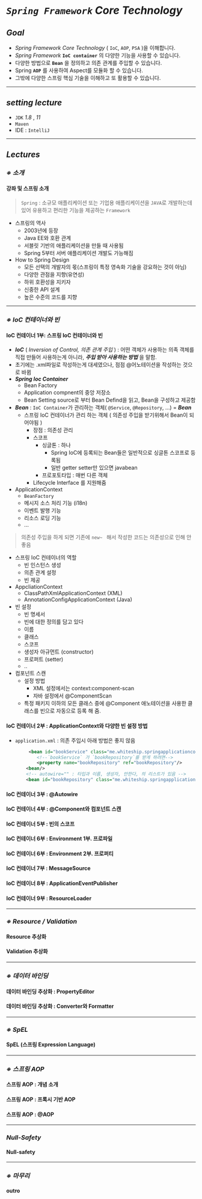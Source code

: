 # ___`Spring Framework` Core Technology___

## _Goal_
 - _Spring Framework Core Technology_ ( `IoC`, `AOP`, `PSA` )을 이해합니다.
 - _Spring Framework_ __`IoC container`__ 의 다양한 기능을 사용할 수 있습니다.
 - 다양한 방법으로 __`Bean`__ 을 정의하고 의존 관계를 주입할 수 있습니다.
 - Spring __`AOP`__ 를 사용하여 Aspect를 모듈화 할 수 있습니다.
 - 그밖에 다양한 스프링 핵심 기술을 이해하고 또 활용할 수 있습니다.

---

## _setting lecture_ 
 - `JDK` _1.8_ , _11_
 - `Maven`
 - IDE : `IntelliJ`

---

## _Lectures_ 
 
### _※ 소개_
#### __강좌 및 스프링 소개__
 > `Spring` : 소규모 애플리케이션 또는 기업용 애플리케이션을 `JAVA`로 개발하는데 있어 유용하고 편리한 기능을 제공하는 `Framework`

 - 스프링의 역사
   - 2003년에 등장
   - Java EE와 호환 관계
   - 서블릿 기반의 애플리케이션을 만들 때 사용됨
   - Spring 5부터 서버 애플리케이션 개발도 가능해짐
 - How to Spring Design
   - 모든 선택의 개발자의 몫(스프링이 특정 영속화 기술을 강요하는 것이 아님)
   - 다양한 관점을 지향(유연성)
   - 하위 호환성을 지키자
   - 신중한 API 설계
   - 높은 수준의 코드를 지향

---

### _※ IoC 컨테이너와 빈_
#### __IoC 컨테이너 1부: 스프링 IoC 컨테이너와 빈__
- ___IoC___ ( _Inversion of Control, 의존 관계 주입_ ) : 어떤 객체가 사용하는 의족 객체를 직접 만들어 사용하는게 아니라, ___주입 받아 사용하는 방법___ 을 말함.
- 초기에는 .xml파일로 작성하는게 대세였으나, 점점 @어노테이션을 작성하는 것으로 바뀜
- ___Spring Ioc Container___
  - Bean Factory
  - Application compnent의 중앙 저장소
  - Bean Setting source로 부터 Bean Defind을 읽고, Bean을 구성하고 제공함
- ___Bean___ : `IoC Container`가 관리하는 객체( `@Service`, `@Repository`, ...) = ___Bean___
  - 스프링 IoC 컨테이너가 관리 하는 객체 ( 의존성 주입을 받기위해서 Bean이 되어야됨 )
    - 장점 : 의존성 관리 
    - 스코프
      - 싱글톤 : 하나
        - Spring IoC에 등록되는 Bean들은 일반적으로 싱글톤 스코프로 등록됨
        - 일반 getter setter만 있으면 javabean
      - 프로포토타입 : 매번 다른 객체 
    - Lifecycle Interface 를 지원해줌
 - ApplicationContext 
   - `BeanFactory`
   - 메시지 소스 처리 기능 (i18n)
   - 이벤트 발행 기능
   - 리소스 로딩 기능 
   - ... 

> 의존성 주입을 하게 되면 기존에 `new~ ` 해서 작성한 코드는 의존성으로 인해 안좋음

 - 스프링 IoC 컨테이너의 역할 
    - 빈 인스턴스 생성 
    - 의존 관계 설정 
    - 빈 제공 
 - AppcliationContext 
    - ClassPathXmlApplicationContext (XML) 
    - AnnotationConfigApplicationContext (Java) 
 - 빈 설정
    - 빈 명세서
    - 빈에 대한 정의를 담고 있다
    - 이름 
    - 클래스 
    - 스코프 
    - 생성자 아규먼트 (constructor) 
    - 프로퍼트 (setter) 
    - .. 
 - 컴포넌트 스캔 
    - 설정 방법 
      - XML 설정에서는 context:component-scan 
      - 자바 설정에서 @ComponentScan 
    - 특정 패키지 이하의 모든 클래스 중에 @Component 애노테이션을 사용한 클래스를 빈으로 자동으로 등록 해 줌. 



#### __IoC 컨테이너 2부 : ApplicationContext와 다양한 빈 설정 방법__

- `application.xml` : 의존 주입시 아래 방법은 좋지 않음
    ```xml
         <bean id="bookService" class="me.whiteship.springapplicationcontext.BookService">
            <!--`bookService` 가 `bookRepository`를 받게 하려면-->
            <property name="bookRepository" ref="bookRepository"/>
        <bean/>
        <!-- autowire="" : 타입과 이름, 생성자, 안한다, 의 리스트가 있음 -->
        <bean id="bookRepository" class="me.whiteship.springapplicationcontext.BookRepository"/>
    ```


#### __IoC 컨테이너 3부 : @Autowire__
#### __IoC 컨테이너 4부 : @Component와 컴포넌트 스캔__
#### __IoC 컨테이너 5부 : 빈의 스코프__
#### __IoC 컨테이너 6부 : Environment 1부. 프로파일__
#### __IoC 컨테이너 6부 : Environment 2부. 프로퍼티__
#### __IoC 컨테이너 7부 : MessageSource__
#### __IoC 컨테이너 8부 : ApplicationEventPublisher__
#### __IoC 컨테이너 9부 : ResourceLoader__

---

### _※ Resource / Validation_
#### __Resource 추상화__
#### __Validation 추상화__

---

### _※ 데이터 바인딩_
#### __데이터 바인딩 추상화 : PropertyEditor__
#### __데이터 바인딩 추상화 : Converter와 Formatter__

---

### _※ SpEL_
#### __SpEL (스프링 Expression Language)__

---

### _※ 스프링 AOP_
#### __스프링 AOP : 개념 소개__
#### __스프링 AOP : 프록시 기반 AOP__
#### __스프링 AOP : @AOP__

---

### _Null-Safety_
#### __Null-safety__

---

### _※ 마무리_
#### __outro__
